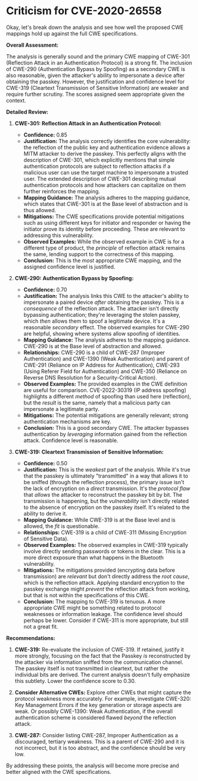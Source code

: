 # Criticism for CVE-2020-26558

Okay, let's break down the analysis and see how well the proposed CWE mappings hold up against the full CWE specifications.

**Overall Assessment:**

The analysis is generally sound and the primary CWE mapping of CWE-301 (Reflection Attack in an Authentication Protocol) is a strong fit. The inclusion of CWE-290 (Authentication Bypass by Spoofing) as a secondary CWE is also reasonable, given the attacker's ability to impersonate a device after obtaining the passkey. However, the justification and confidence level for CWE-319 (Cleartext Transmission of Sensitive Information) are weaker and require further scrutiny.  The scores assigned seem appropriate given the context.

**Detailed Review:**

1.  **CWE-301: Reflection Attack in an Authentication Protocol:**

    *   **Confidence:** 0.85
    *   **Justification:** The analysis correctly identifies the core vulnerability: the reflection of the public key and authentication evidence allows a MITM attacker to derive the passkey.  This perfectly aligns with the description of CWE-301, which explicitly mentions that simple authentication protocols are subject to reflection attacks if a malicious user can use the target machine to impersonate a trusted user. The extended description of CWE-301 describing mutual authentication protocols and how attackers can capitalize on them further reinforces the mapping.
    *   **Mapping Guidance:** The analysis adheres to the mapping guidance, which states that CWE-301 is at the Base level of abstraction and is thus allowed.
    *   **Mitigations:** The CWE specifications provide potential mitigations such as using different keys for initiator and responder or having the initiator prove its identity before proceeding. These are relevant to addressing this vulnerability.
    *   **Observed Examples:** While the observed example in CWE is for a different type of product, the *principle* of reflection attack remains the same, lending support to the correctness of this mapping.
    *   **Conclusion:** This is the *most* appropriate CWE mapping, and the assigned confidence level is justified.

2.  **CWE-290: Authentication Bypass by Spoofing:**

    *   **Confidence:** 0.70
    *   **Justification:**  The analysis links this CWE to the attacker's ability to impersonate a paired device *after* obtaining the passkey. This is a *consequence* of the reflection attack. The attacker isn't directly bypassing authentication; they're leveraging the stolen passkey, which *then* allows them to spoof a legitimate device. It's a reasonable *secondary* effect. The observed examples for CWE-290 are helpful, showing where systems allow spoofing of identities.
    *   **Mapping Guidance:** The analysis adheres to the mapping guidance. CWE-290 is at the Base level of abstraction and allowed.
    *   **Relationships:** CWE-290 is a child of CWE-287 (Improper Authentication) and CWE-1390 (Weak Authentication) and parent of CWE-291 (Reliance on IP Address for Authentication), CWE-293 (Using Referer Field for Authentication) and CWE-350 (Reliance on Reverse DNS Resolution for a Security-Critical Action).
    *   **Observed Examples:** The provided examples in the CWE definition are useful for comparison.  CVE-2022-30319 (IP address spoofing) highlights a different *method* of spoofing than used here (reflection), but the *result* is the same, namely that a malicious party can impersonate a legitimate party.
    *   **Mitigations:** The potential mitigations are generally relevant; strong authentication mechanisms are key.
    *   **Conclusion:**  This is a good secondary CWE. The attacker bypasses authentication by *leveraging* information gained from the reflection attack. Confidence level is reasonable.

3.  **CWE-319: Cleartext Transmission of Sensitive Information:**

    *   **Confidence:** 0.50
    *   **Justification:** This is the *weakest* part of the analysis. While it's true that the passkey is ultimately "transmitted" in a way that allows it to be sniffed (through the reflection process), the primary issue isn't the lack of encryption on a *direct* transmission. It's the *protocol flaw* that *allows* the attacker to reconstruct the passkey bit by bit. The transmission is happening, but the *vulnerability* isn't directly related to the absence of encryption on the passkey itself.  It's related to the ability to derive it.
    *   **Mapping Guidance:** While CWE-319 is at the Base level and is allowed, the *fit* is questionable.
    *   **Relationships:** CWE-319 is a child of CWE-311 (Missing Encryption of Sensitive Data).
    *   **Observed Examples:** The observed examples in CWE-319 typically involve directly sending passwords or tokens in the clear. This is a more direct exposure than what happens in the Bluetooth vulnerability.
    *   **Mitigations:** The mitigations provided (encrypting data before transmission) are *relevant* but don't directly address the *root cause*, which is the reflection attack. Applying standard encryption to the passkey exchange might *prevent* the reflection attack from working, but that is not within the specifications of this CWE.
    *   **Conclusion:** The mapping to CWE-319 is tenuous. A more appropriate CWE might be something related to protocol weaknesses or information leakage. The confidence level should perhaps be lower. Consider if CWE-311 is more appropriate, but still not a great fit.

**Recommendations:**

1.  **CWE-319:** Re-evaluate the inclusion of CWE-319. If retained, justify it more strongly, focusing on the fact that the Passkey *is* reconstructed by the attacker via information sniffed from the communication channel. The passkey itself is not transmitted in cleartext, but rather the individual bits are derived. The current analysis doesn't fully emphasize this subtlety. Lower the confidence score to 0.30.

2.  **Consider Alternative CWEs:**  Explore other CWEs that might capture the protocol weakness more accurately. For example, investigate CWE-320: Key Management Errors if the key generation or storage aspects are weak. Or possibly CWE-1390: Weak Authentication, if the overall authentication scheme is considered flawed *beyond* the reflection attack.

3. **CWE-287:** Consider listing CWE-287, Improper Authentication as a discouraged, tertiary weakness. This is a parent of CWE-290 and it is not incorrect, but it is too abstract, and the confidence should be very low.

By addressing these points, the analysis will become more precise and better aligned with the CWE specifications.